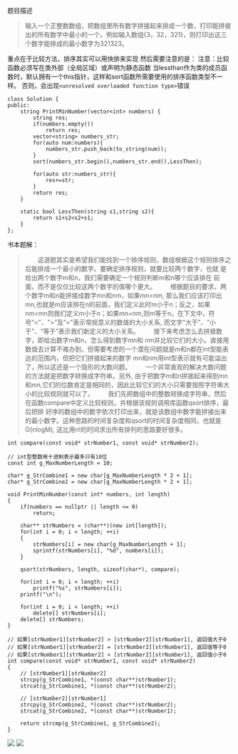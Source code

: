 题目描述
> 输入一个正整数数组，把数组里所有数字拼接起来排成一个数，打印能拼接出的所有数字中最小的一个。例如输入数组{3，32，321}，则打印出这三个数字能排成的最小数字为321323。

重点在于比较方法，排序其实可以用快排来实现
然后需要注意的是：
注意：比较函数必须写在类外部（全局区域）或声明为静态函数
当lessthan作为类的成员函数时，默认拥有一个this指针，这样和sort函数所需要使用的排序函数类型不一样。
否则，会出现`<unresolved overloaded function type>`错误

```
class Solution {
public:
    string PrintMinNumber(vector<int> numbers) {
        string res;
        if(numbers.empty())
            return res;
        vector<string> numbers_str;
        for(auto num:numbers){
            numbers_str.push_back(to_string(num));
        }
        sort(numbers_str.begin(),numbers_str.end(),LessThen);
        
        for(auto str:numbers_str){
            res+=str;
        }
        return res;
    }
    
    static bool LessThen(string s1,string s2){
        return s1+s2<s2+s1;
    }
};
```

书本题解：
> &emsp;&emsp;这道题其实是希望我们能找到一个排序规则，数组根据这个规则排序之后能排成一个最小的数字。要确定排序规则，就要比较两个数字，也就 是给出两个数字m和n，我们需要确定一个规则判断m和n哪个应该排在 前面，而不是仅仅比较这两个数字的值哪个更大。
&emsp;&emsp;根据题目的要求，两个数字m和n能拼接成数字mn和nm，如果mn<nm, 那么我们应该打印出mn,也就是m应该排在n的前面，我们定义此时m小于n；反之，如果nm<mn则我们定义m小于n；如果mn=nm,则m等于n。在下文中，符号“<”、">”及“=”表示常规意义的数值的大小关系, 而文字"大于”、“小于”、“等于”表示我们新定义的大小关系。
&emsp;&emsp;接下来考虑怎么去拼接数字，即给出数字m和n，怎么得到数字mn和 nm并比较它们的大小。直接用数值去计算不难办到，但需要考虑的一个潜在问题就是m和n都在int型能表达的范围内，但把它们拼接起来的数字 mn和nm用int型表示就有可能溢出了，所以这还是一个隐形的大数问题。
&emsp;&emsp;一个非常直观的解决大数问题的方法就是把数字转换成字符串。另外, 由于把数字m和n拼接起来得到mn和mn,它们的位数肯定是相同的，因此比较它们的大小只需要按照字符串大小的比较规则就可以了。
&emsp;&emsp;我们先把数组中的整数转换成字符串，然后在函数compare中定义比较规则，并根据该规则调用库函数qsort排序，最后把排 好序的数组中的数字依次打印出来，就是该数组中数字能拼接出来的最小数字。这种思路的时间复杂度和qsort的时间复杂度相同，也就是O(nlogM), 这比用n!的时间求出所有排列的思路要好很多。
```
int compare(const void* strNumber1, const void* strNumber2);

// int型整数用十进制表示最多只有10位
const int g_MaxNumberLength = 10;
 
char* g_StrCombine1 = new char[g_MaxNumberLength * 2 + 1];
char* g_StrCombine2 = new char[g_MaxNumberLength * 2 + 1];
 
void PrintMinNumber(const int* numbers, int length)
{
    if(numbers == nullptr || length <= 0)
        return;
 
    char** strNumbers = (char**)(new int[length]);
    for(int i = 0; i < length; ++i)
    {
        strNumbers[i] = new char[g_MaxNumberLength + 1];
        sprintf(strNumbers[i], "%d", numbers[i]);
    }
 
    qsort(strNumbers, length, sizeof(char*), compare);
 
    for(int i = 0; i < length; ++i)
        printf("%s", strNumbers[i]);
    printf("\n");
 
    for(int i = 0; i < length; ++i)
        delete[] strNumbers[i];
    delete[] strNumbers;
}
 
// 如果[strNumber1][strNumber2] > [strNumber2][strNumber1], 返回值大于0
// 如果[strNumber1][strNumber2] = [strNumber2][strNumber1], 返回值等于0
// 如果[strNumber1][strNumber2] < [strNumber2][strNumber1], 返回值小于0
int compare(const void* strNumber1, const void* strNumber2)
{
    // [strNumber1][strNumber2]
    strcpy(g_StrCombine1, *(const char**)strNumber1);
    strcat(g_StrCombine1, *(const char**)strNumber2);
 
    // [strNumber2][strNumber1]
    strcpy(g_StrCombine2, *(const char**)strNumber2);
    strcat(g_StrCombine2, *(const char**)strNumber1);
 
    return strcmp(g_StrCombine1, g_StrCombine2);
}
```
![](file:///Users/lixin/Documents/Gridea/post-images/1583279065298.png)
![](file:///Users/lixin/Documents/Gridea/post-images/1583279078008.png)
